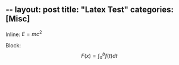 --
layout: post
title: "Latex Test"
categories: [Misc]
---

Inline: $E = mc^2$

Block:
$$ 
F(x) = \int_a^b f(t) dt 
$$
